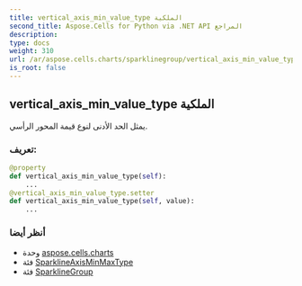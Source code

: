 ```yaml
---
title: vertical_axis_min_value_type الملكية
second_title: Aspose.Cells for Python via .NET API المراجع
description:
type: docs
weight: 310
url: /ar/aspose.cells.charts/sparklinegroup/vertical_axis_min_value_type/
is_root: false
---
```

##  vertical_axis_min_value_type الملكية

يمثل الحد الأدنى لنوع قيمة المحور الرأسي.
###  تعريف:
```python
@property
def vertical_axis_min_value_type(self):
    ...
@vertical_axis_min_value_type.setter
def vertical_axis_min_value_type(self, value):
    ...
```

###  أنظر أيضا
* وحدة [aspose.cells.charts](../../)
* فئة [SparklineAxisMinMaxType](/cells/python-net/ar/aspose.cells.charts/sparklineaxisminmaxtype)
* فئة [SparklineGroup](/cells/python-net/ar/aspose.cells.charts/sparklinegroup)
